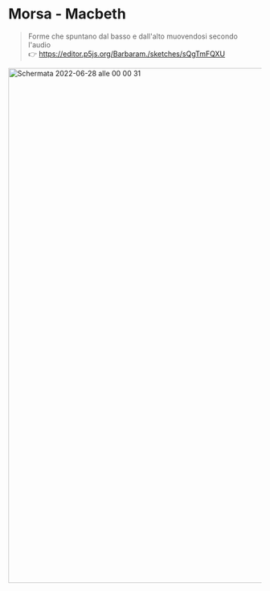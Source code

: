 # Morsa - Macbeth
> Forme che spuntano dal basso e dall'alto muovendosi secondo l'audio <br>
:point_right: https://editor.p5js.org/Barbaram./sketches/sQgTmFQXU

<img width="1026" alt="Schermata 2022-06-28 alle 00 00 31" src="https://user-images.githubusercontent.com/101414554/176043842-6fe3a61b-e6aa-49f4-b77c-8381eca86976.png">
